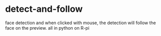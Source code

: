# detect-and-follow
face detection and when clicked with mouse, the detection will follow the face on the preview. all in python on R-pi
